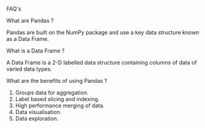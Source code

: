 FAQ's


What are Pandas ?

Pandas are built on the NumPy package and use a key data structure known as a Data Frame.

What is a Data Frame ?

A Data Frame is a 2-D labelled data structure containing columns of data of varied data types.

What are the benefits of using Pandas ?

1. Groups data for aggregation.
2. Label based slicing and indexing.
3. High performance merging of data.
4. Data visualisation.
5. Data exploration.
